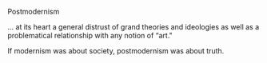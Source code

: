 Postmodernism	

... at its heart a general distrust of grand theories and ideologies as well as a problematical relationship with any notion of “art."

If modernism was about society, postmodernism was about truth.
